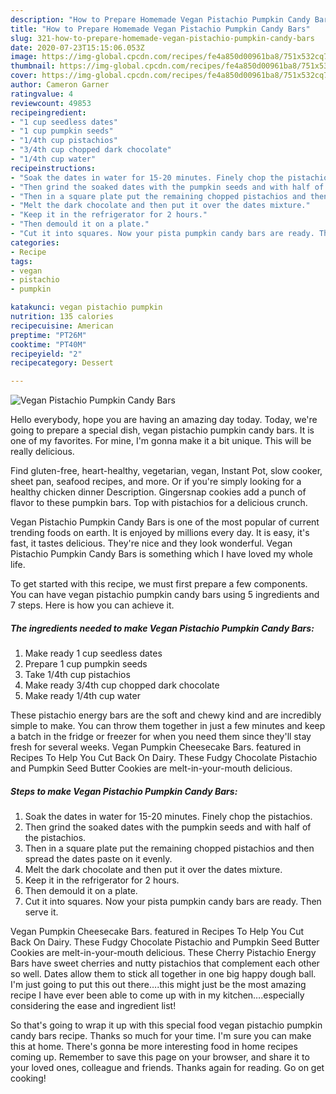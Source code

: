 ```yaml
---
description: "How to Prepare Homemade Vegan Pistachio Pumpkin Candy Bars"
title: "How to Prepare Homemade Vegan Pistachio Pumpkin Candy Bars"
slug: 321-how-to-prepare-homemade-vegan-pistachio-pumpkin-candy-bars
date: 2020-07-23T15:15:06.053Z
image: https://img-global.cpcdn.com/recipes/fe4a850d00961ba8/751x532cq70/vegan-pistachio-pumpkin-candy-bars-recipe-main-photo.jpg
thumbnail: https://img-global.cpcdn.com/recipes/fe4a850d00961ba8/751x532cq70/vegan-pistachio-pumpkin-candy-bars-recipe-main-photo.jpg
cover: https://img-global.cpcdn.com/recipes/fe4a850d00961ba8/751x532cq70/vegan-pistachio-pumpkin-candy-bars-recipe-main-photo.jpg
author: Cameron Garner
ratingvalue: 4
reviewcount: 49853
recipeingredient:
- "1 cup seedless dates"
- "1 cup pumpkin seeds"
- "1/4th cup pistachios"
- "3/4th cup chopped dark chocolate"
- "1/4th cup water"
recipeinstructions:
- "Soak the dates in water for 15-20 minutes. Finely chop the pistachios."
- "Then grind the soaked dates with the pumpkin seeds and with half of the pistachios."
- "Then in a square plate put the remaining chopped pistachios and then spread the dates paste on it evenly."
- "Melt the dark chocolate and then put it over the dates mixture."
- "Keep it in the refrigerator for 2 hours."
- "Then demould it on a plate."
- "Cut it into squares. Now your pista pumpkin candy bars are ready. Then serve it."
categories:
- Recipe
tags:
- vegan
- pistachio
- pumpkin

katakunci: vegan pistachio pumpkin 
nutrition: 135 calories
recipecuisine: American
preptime: "PT26M"
cooktime: "PT40M"
recipeyield: "2"
recipecategory: Dessert

---
```



![Vegan Pistachio Pumpkin Candy Bars](https://img-global.cpcdn.com/recipes/fe4a850d00961ba8/751x532cq70/vegan-pistachio-pumpkin-candy-bars-recipe-main-photo.jpg)

Hello everybody, hope you are having an amazing day today. Today, we're going to prepare a special dish, vegan pistachio pumpkin candy bars. It is one of my favorites. For mine, I'm gonna make it a bit unique. This will be really delicious.

Find gluten-free, heart-healthy, vegetarian, vegan, Instant Pot, slow cooker, sheet pan, seafood recipes, and more. Or if you&#39;re simply looking for a healthy chicken dinner Description. Gingersnap cookies add a punch of flavor to these pumpkin bars. Top with pistachios for a delicious crunch.

Vegan Pistachio Pumpkin Candy Bars is one of the most popular of current trending foods on earth. It is enjoyed by millions every day. It is easy, it's fast, it tastes delicious. They're nice and they look wonderful. Vegan Pistachio Pumpkin Candy Bars is something which I have loved my whole life.


To get started with this recipe, we must first prepare a few components. You can have vegan pistachio pumpkin candy bars using 5 ingredients and 7 steps. Here is how you can achieve it.

<!--inarticleads1-->

##### The ingredients needed to make Vegan Pistachio Pumpkin Candy Bars:

1. Make ready 1 cup seedless dates
1. Prepare 1 cup pumpkin seeds
1. Take 1/4th cup pistachios
1. Make ready 3/4th cup chopped dark chocolate
1. Make ready 1/4th cup water


These pistachio energy bars are the soft and chewy kind and are incredibly simple to make. You can throw them together in just a few minutes and keep a batch in the fridge or freezer for when you need them since they&#39;ll stay fresh for several weeks. Vegan Pumpkin Cheesecake Bars. featured in Recipes To Help You Cut Back On Dairy. These Fudgy Chocolate Pistachio and Pumpkin Seed Butter Cookies are melt-in-your-mouth delicious. 

<!--inarticleads2-->

##### Steps to make Vegan Pistachio Pumpkin Candy Bars:

1. Soak the dates in water for 15-20 minutes. Finely chop the pistachios.
1. Then grind the soaked dates with the pumpkin seeds and with half of the pistachios.
1. Then in a square plate put the remaining chopped pistachios and then spread the dates paste on it evenly.
1. Melt the dark chocolate and then put it over the dates mixture.
1. Keep it in the refrigerator for 2 hours.
1. Then demould it on a plate.
1. Cut it into squares. Now your pista pumpkin candy bars are ready. Then serve it.


Vegan Pumpkin Cheesecake Bars. featured in Recipes To Help You Cut Back On Dairy. These Fudgy Chocolate Pistachio and Pumpkin Seed Butter Cookies are melt-in-your-mouth delicious. These Cherry Pistachio Energy Bars have sweet cherries and nutty pistachios that complement each other so well. Dates allow them to stick all together in one big happy dough ball. I&#39;m just going to put this out there….this might just be the most amazing recipe I have ever been able to come up with in my kitchen….especially considering the ease and ingredient list! 

So that's going to wrap it up with this special food vegan pistachio pumpkin candy bars recipe. Thanks so much for your time. I'm sure you can make this at home. There's gonna be more interesting food in home recipes coming up. Remember to save this page on your browser, and share it to your loved ones, colleague and friends. Thanks again for reading. Go on get cooking!
